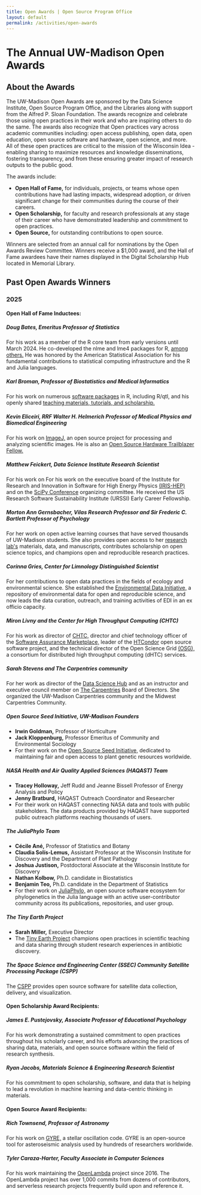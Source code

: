 ```yaml
---
title: Open Awards | Open Source Program Office
layout: default
permalink: /activities/open-awards
---
```


<h1 class="page-title uw-mini-bar">The Annual UW-Madison Open Awards</h1>

<h2>About the Awards</h2>

<p> The UW-Madison Open Awards are sponsored by the Data Science Institute, Open Source Program Office, and the Libraries along with support from the Alfred P. Sloan Foundation. The awards recognize and celebrate those using open practices in their work and who are inspiring others to do the same. The awards also recognize that Open practices vary across academic communities including: open access publishing, open data, open education, open source software and hardware, open science, and more. All of these open practices are critical to the mission of the Wisconsin Idea - enabling sharing to maximize resources and knowledge disseminations, fostering transparency, and from these ensuring greater impact of research outputs to the public good.</p>

<p>The awards include:</p>
<ul>
	<li><b>Open Hall of Fame,</b> for individuals, projects, or teams whose open contributions have had lasting impacts, widespread adoption, or driven significant change for their communities during the course of their careers.</li>
	<li><b>Open Scholarship,</b> for faculty and research professionals at any stage of their career who have demonstrated leadership and commitment to open practices.</li>
	<li><b>Open Source,</b> for outstanding contributions to open source.</li>
</ul>		


<p>Winners are selected from an annual call for nominations by the Open Awards Review Committee. Winners receive a $1,000 award, and the Hall of Fame awardees have their names displayed in the Digital Scholarship Hub located in Memorial Library.</p>

<h2>Past Open Awards Winners</h2>

<h3>2025</h3>

<h4>Open Hall of Fame Inductees:</h4>

<h5>Doug Bates, Emeritus Professor of Statistics</h5>
<p>For his work as a member of the R core team from early versions until March 2024. He co-developed the nlme and lme4 packages for R, <a href="https://pages.stat.wisc.edu/~bates/">among others.</a> He was honored by the American Statistical Association for his fundamental contributions to statistical computing infrastructure and the R and Julia languages.</p>

<h5>Karl Broman, Professor of Biostatistics and Medical Informatics</h5>
<p>For his work on numerous <a href="https://kbroman.org/software.html">software packages</a> in R, including R/qtl, and his openly shared <a href="https://kbroman.org/">teaching materials, tutorials, and scholarship.</a>

<h5>Kevin Eliceiri, RRF Walter H. Helmerich Professor of Medical Physics and Biomedical Engineering</h5>
<p>For his work on <a href="https://imagej.net/">ImageJ,</a> an open source project for processing and analyzing scientific images. He is also an <a href="https://research.wisc.edu/uncategorized/2022/08/02/eliceiri-named-open-hardware-trailblazer-fellow/">Open Source Hardware Trailblazer Fellow.</a>

<h5>Matthew Feickert, Data Science Institute Research Scientist</h5>
<p>For his work on For his work on the executive board of the Institute for Research and Innovation in Software for High Energy Physics <a href="https://iris-hep.org/">(IRIS-HEP)</a> and on the <a href="https://conference.scipy.org/">SciPy Conference</a> organizing committee. He received the US Research Software Sustainability Institute (URSSI) Early Career Fellowship.

<h5>Morton Ann Gernsbacher, Vilas Research Professor and Sir Frederic C. Bartlett Professor of Psychology</h5>
<p>For her work on open active learning courses that have served thousands of UW-Madison students. She also provides open access to her <a href="https://gernsbacherlab.org/">research lab's</a> materials, data, and manuscripts, contributes scholarship on open science topics, and champions open and reproducible research practices.</p>

<h5>Corinna Gries, Center for Limnology Distinguished Scientist</h5>
<p>For her contributions to open data practices in the fields of ecology and environmental science. She established the <a href="https://edirepository.org/">Environmental Data Initiative,</a> a repository of environmental data for open and reproducible science, and now leads the data curation, outreach, and training activities of EDI in an ex officio capacity.

<h5>Miron Livny and the Center for High Throughput Computing (CHTC)</h5>
<p>For his work as director of <a href="https://chtc.cs.wisc.edu/">CHTC,</a> director and chief technology officer of the <a href="https://continuousassurance.wordpress.com/">Software Assurance Marketplace,</a> leader of the <a href="https://research.cs.wisc.edu/htcondor/">HTCondor</a> open source software project, and the technical director of the Open Science Grid <a href="https://osg-htc.org/">(OSG),</a> a consortium for distributed high throughput computing (dHTC) services.</p>

<h5>Sarah Stevens and The Carpentries community</h5>
<p>For her work as director of the <a href="https://hub.datascience.wisc.edu/">Data Science Hub</a> and as an instructor and executive council member on <a href="https://carpentries.org/">The Carpentries</a> Board of Directors. She organized the UW-Madison Carpentries community and the Midwest Carpentries Community.</p>

<h5>Open Source Seed Initiative, UW-Madison Founders </h5>
<ul>
	<li><b>Irwin Goldman,</b> Professor of Horticulture</li>
	<li><b>Jack Kloppenburg,</b> Professor Emeritus of Community and Environmental Sociology</li>
	<li>For their work on the <a href="https://osseeds.org/">Open Source Seed Initiative,</a> dedicated to maintaining fair and open access to plant genetic resources worldwide.</li>
</ul>


<h5>NASA Health and Air Quality Applied Sciences (HAQAST) Team</h5>
<ul>
	<li><b>Tracey Holloway,</b> Jeff Rudd and Jeanne Bissell Professor of Energy Analysis and Policy</li>
	<li><b>Jenny Bratburd,</b> HAQAST Outreach Coordinator and Researcher</li>
	<li>For their work on HAQAST connecting NASA data and tools with public stakeholders. The data products provided by HAQAST have supported public outreach platforms reaching thousands of users.</li>
</ul>


<h5>The JuliaPhylo Team</h5>
<ul>
	<li><b>Cécile Ané,</b> Professor of Statistics and Botany</li>
	<li><b>Claudia Solís-Lemus,</b> Assistant Professor at the Wisconsin Institute for Discovery and the Department of Plant Pathology</li>
	<li><b>Joshua Justison,</b> Postdoctoral Associate at the Wisconsin Institute for Discovery</li>
	<li><b>Nathan Kolbow,</b> Ph.D. candidate in Biostatistics</li>
	<li><b>Benjamin Teo,</b> Ph.D. candidate in the Department of Statistics</li>
	<li>For their work on <a href="https://juliaphylo.github.io/JuliaPhyloWebsite/">JuliaPhylo,</a> an open source software ecosystem for phylogenetics in the Julia language with an active user-contributor community across its publications, repositories, and user group.</li>
</ul>


<h5>The Tiny Earth Project</h5>
<ul>
	<li><b>Sarah Miller,</b> Executive Director</li>
	<li>The <a href="https://tinyearth.wisc.edu/">Tiny Earth Project</a> champions open practices in scientific teaching and data sharing through student research experiences in antibiotic discovery.</li>
</ul>

<h5>The Space Science and Engineering Center (SSEC) Community Satellite Processing Package (CSPP)</h5>
<p>The <a href="https://cimss.ssec.wisc.edu/cspp/">CSPP</a> provides open source software for satellite data collection, delivery, and visualization.</p>

<h4>Open Scholarship Award Recipients:</h4>

<h5>James E. Pustejovsky, Associate Professor of Educational Psychology</h5>
<p>For his work demonstrating a sustained commitment to open practices throughout his scholarly career, and his efforts advancing the practices of sharing data, materials, and open source software within the field of research synthesis.​</p>

<h5>Ryan Jacobs, Materials Science & Engineering Research Scientist</h5>
<p>For his commitment to open scholarship, software, and data that is helping to lead a revolution in machine learning and data-centric thinking in materials.​</p>

<h4>Open Source Award Recipients:</h4>

<h5>Rich Townsend, Professor of Astronomy</h5>
<p>For his work on <a href="https://gyre.readthedocs.io/en/stable/">GYRE,</a> a stellar oscillation code. GYRE is an open-source tool for asteroseismic analysis used by hundreds of researchers worldwide.​</p>

<h5>Tyler Caraza-Harter​, Faculty Associate in Computer Sciences</h5>
<p>For his work maintaining the <a href="https://github.com/open-lambda">OpenLambda</a> project since 2016. The OpenLambda project has over 1,000 commits from dozens of contributors, and serverless research projects frequently build upon and reference it.​</p>




	


  


